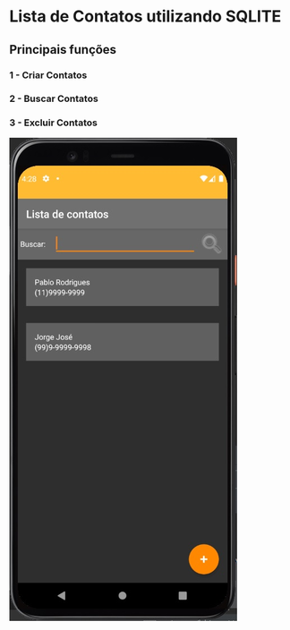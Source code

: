# Lista de Contatos utilizando SQLITE

## Principais funções

### 1 - Criar Contatos

### 2 - Buscar Contatos

###  3 - Excluir Contatos

![](images/app.jpg)

